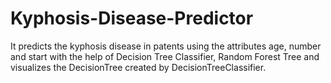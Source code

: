 # Kyphosis-Disease-Predictor <br>
It predicts the kyphosis disease in patents using the attributes age, number and start with the help of Decision Tree Classifier, Random Forest Tree and visualizes the DecisionTree created by DecisionTreeClassifier.
